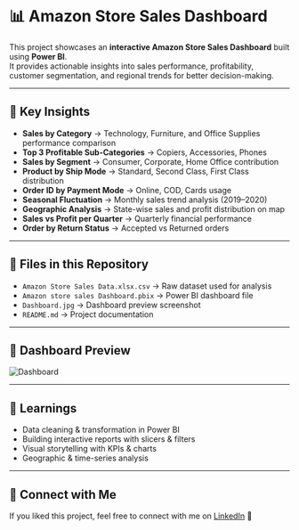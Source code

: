 # 📊 Amazon Store Sales Dashboard  

This project showcases an **interactive Amazon Store Sales Dashboard** built using **Power BI**.  
It provides actionable insights into sales performance, profitability, customer segmentation, and regional trends for better decision-making.  

---

## 🔹 Key Insights  
- **Sales by Category** → Technology, Furniture, and Office Supplies performance comparison  
- **Top 3 Profitable Sub-Categories** → Copiers, Accessories, Phones  
- **Sales by Segment** → Consumer, Corporate, Home Office contribution  
- **Product by Ship Mode** → Standard, Second Class, First Class distribution  
- **Order ID by Payment Mode** → Online, COD, Cards usage  
- **Seasonal Fluctuation** → Monthly sales trend analysis (2019–2020)  
- **Geographic Analysis** → State-wise sales and profit distribution on map  
- **Sales vs Profit per Quarter** → Quarterly financial performance  
- **Order by Return Status** → Accepted vs Returned orders  

---

## 📂 Files in this Repository  
- `Amazon Store Sales Data.xlsx.csv` → Raw dataset used for analysis  
- `Amazon store sales Dashboard.pbix` → Power BI dashboard file  
- `Dashboard.jpg` → Dashboard preview screenshot  
- `README.md` → Project documentation  

---

## 📸 Dashboard Preview  
![Dashboard](https://github.com/user-attachments/assets/cd485d80-5410-4e0e-bb4d-f06d05d21415)


---

## 🚀 Learnings  
- Data cleaning & transformation in Power BI  
- Building interactive reports with slicers & filters  
- Visual storytelling with KPIs & charts  
- Geographic & time-series analysis  

---

## 🔗 Connect with Me  
If you liked this project, feel free to connect with me on [LinkedIn](https://www.linkedin.com/in/pushpam-kumari-ba426329a/) 🚀  
